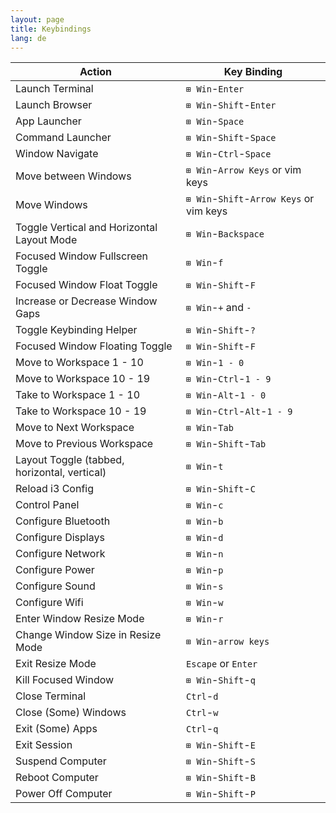 ```yaml
---
layout: page
title: Keybindings
lang: de
---
```


| Action | Key Binding |
|-------------|-------------|
|Launch Terminal|`⊞ Win`-`Enter`|
|Launch Browser|`⊞ Win`-`Shift`-`Enter`|
|App Launcher|`⊞ Win`-`Space`|
|Command Launcher|`⊞ Win`-`Shift`-`Space`|
|Window Navigate|`⊞ Win`-`Ctrl`-`Space`|
|Move between Windows|`⊞ Win`-`Arrow Keys` or vim keys|
|Move Windows|`⊞ Win`-`Shift`-`Arrow Keys` or vim keys|
|Toggle Vertical and Horizontal Layout Mode|`⊞ Win`-`Backspace`|
|Focused Window Fullscreen Toggle|`⊞ Win`-`f`|
|Focused Window Float Toggle|`⊞ Win`-`Shift`-`F`|
|Increase or Decrease Window Gaps|`⊞ Win`-`+` and `-`|
|Toggle Keybinding Helper|`⊞ Win`-`Shift`-`?`|
|Focused Window Floating Toggle|`⊞ Win`-`Shift`-`F`|
|Move to Workspace 1 - 10|`⊞ Win`-`1 - 0`|
|Move to Workspace 10 - 19|`⊞ Win`-`Ctrl`-`1 - 9`|
|Take to Workspace 1 - 10|`⊞ Win`-`Alt`-`1 - 0`|
|Take to Workspace 10 - 19|`⊞ Win`-`Ctrl`-`Alt`-`1 - 9`|
|Move to Next Workspace|`⊞ Win`-`Tab`|
|Move to Previous Workspace|`⊞ Win`-`Shift`-`Tab`|
|Layout Toggle (tabbed, horizontal, vertical)|`⊞ Win`-`t`
|Reload i3 Config|`⊞ Win`-`Shift`-`C`|
|Control Panel|`⊞ Win`-`c`|
|Configure Bluetooth|`⊞ Win`-`b`|
|Configure Displays|`⊞ Win`-`d`|
|Configure Network|`⊞ Win`-`n`|
|Configure Power|`⊞ Win`-`p`|
|Configure Sound|`⊞ Win`-`s`|
|Configure Wifi|`⊞ Win`-`w`|
|Enter Window Resize Mode|`⊞ Win`-`r`|
|Change Window Size in Resize Mode|`⊞ Win`-`arrow keys`|
|Exit Resize Mode|`Escape` or `Enter`|
|Kill Focused Window|`⊞ Win`-`Shift`-`q`|
|Close Terminal|`Ctrl`-`d`|
|Close (Some) Windows|`Ctrl`-`w`|
|Exit (Some) Apps|`Ctrl`-`q`|
|Exit Session|`⊞ Win`-`Shift`-`E`|
|Suspend Computer|`⊞ Win`-`Shift`-`S`|
|Reboot Computer|`⊞ Win`-`Shift`-`B`|
|Power Off Computer|`⊞ Win`-`Shift`-`P`|
